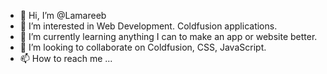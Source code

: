 - 👋 Hi, I’m @Lamareeb 
- 👀 I’m interested in Web Development.  Coldfusion applications.
- 🌱 I’m currently learning anything I can to make an app or website better.
- 💞️ I’m looking to collaborate on Coldfusion, CSS, JavaScript.
- 📫 How to reach me ...

<!---
Lamareeb/Lamareeb is a ✨ special ✨ repository because its `README.md` (this file) appears on your GitHub profile.
You can click the Preview link to take a look at your changes.
--->
